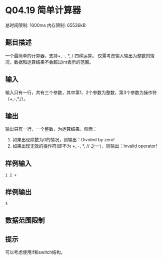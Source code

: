 # Q04.19 简单计算器

总时间限制: 1000ms 内存限制: 65536kB

## 题目描述   

一个最简单的计算器，支持+, -, *, / 四种运算。
仅需考虑输入输出为整数的情况，数据和运算结果不会超过int表示的范围。

## 输入   

输入只有一行，共有三个参数，其中第1、2个参数为整数，第3个参数为操作符（+,-,*,/）。

## 输出   

输出只有一行，一个整数，为运算结果。然而：

1. 如果出现除数为0的情况，则输出：Divided by zero!
2. 如果出现无效的操作符(即不为 +, -, \*, // 之一），则输出：Invalid operator!

## 样例输入

    1 2 +

## 样例输出

    3

## 数据范围限制

## 提示   

可以考虑使用if和switch结构。

